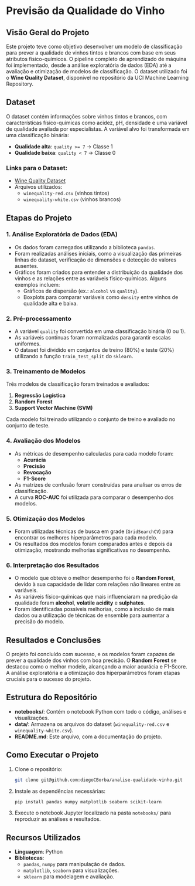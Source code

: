 # Previsão da Qualidade do Vinho

## Visão Geral do Projeto

Este projeto teve como objetivo desenvolver um modelo de classificação para prever a qualidade de vinhos tintos e brancos com base em seus atributos físico-químicos. O pipeline completo de aprendizado de máquina foi implementado, desde a análise exploratória de dados (EDA) até a avaliação e otimização de modelos de classificação. O dataset utilizado foi o **Wine Quality Dataset**, disponível no repositório da UCI Machine Learning Repository.

## Dataset

O dataset contém informações sobre vinhos tintos e brancos, com características físico-químicas como acidez, pH, densidade e uma variável de qualidade avaliada por especialistas. A variável alvo foi transformada em uma classificação binária:

- **Qualidade alta**: `quality >= 7` → Classe 1
- **Qualidade baixa**: `quality < 7` → Classe 0

### Links para o Dataset:
- [Wine Quality Dataset](https://archive.ics.uci.edu/ml/datasets/Wine+Quality)
- Arquivos utilizados:
  - `winequality-red.csv` (vinhos tintos)
  - `winequality-white.csv` (vinhos brancos)

## Etapas do Projeto

### 1. Análise Exploratória de Dados (EDA)
- Os dados foram carregados utilizando a biblioteca `pandas`.
- Foram realizadas análises iniciais, como a visualização das primeiras linhas do dataset, verificação de dimensões e detecção de valores ausentes.
- Gráficos foram criados para entender a distribuição da qualidade dos vinhos e as relações entre as variáveis físico-químicas. Alguns exemplos incluem:
  - Gráficos de dispersão (ex.: `alcohol` vs `quality`).
  - Boxplots para comparar variáveis como `density` entre vinhos de qualidade alta e baixa.

### 2. Pré-processamento
- A variável `quality` foi convertida em uma classificação binária (0 ou 1).
- As variáveis contínuas foram normalizadas para garantir escalas uniformes.
- O dataset foi dividido em conjuntos de treino (80%) e teste (20%) utilizando a função `train_test_split` do `sklearn`.

### 3. Treinamento de Modelos
Três modelos de classificação foram treinados e avaliados:
1. **Regressão Logística**
2. **Random Forest**
3. **Support Vector Machine (SVM)**

Cada modelo foi treinado utilizando o conjunto de treino e avaliado no conjunto de teste.

### 4. Avaliação dos Modelos
- As métricas de desempenho calculadas para cada modelo foram:
  - **Acurácia**
  - **Precisão**
  - **Revocação**
  - **F1-Score**
- As matrizes de confusão foram construídas para analisar os erros de classificação.
- A curva **ROC-AUC** foi utilizada para comparar o desempenho dos modelos.

### 5. Otimização dos Modelos
- Foram utilizadas técnicas de busca em grade (`GridSearchCV`) para encontrar os melhores hiperparâmetros para cada modelo.
- Os resultados dos modelos foram comparados antes e depois da otimização, mostrando melhorias significativas no desempenho.

### 6. Interpretação dos Resultados
- O modelo que obteve o melhor desempenho foi o **Random Forest**, devido à sua capacidade de lidar com relações não lineares entre as variáveis.
- As variáveis físico-químicas que mais influenciaram na predição da qualidade foram **alcohol**, **volatile acidity** e **sulphates**.
- Foram identificadas possíveis melhorias, como a inclusão de mais dados ou a utilização de técnicas de ensemble para aumentar a precisão do modelo.

## Resultados e Conclusões

O projeto foi concluído com sucesso, e os modelos foram capazes de prever a qualidade dos vinhos com boa precisão. O **Random Forest** se destacou como o melhor modelo, alcançando a maior acurácia e F1-Score. A análise exploratória e a otimização dos hiperparâmetros foram etapas cruciais para o sucesso do projeto.

## Estrutura do Repositório

- **notebooks/**: Contém o notebook Python com todo o código, análises e visualizações.
- **data/**: Armazena os arquivos do dataset (`winequality-red.csv` e `winequality-white.csv`).
- **README.md**: Este arquivo, com a documentação do projeto.

## Como Executar o Projeto

1. Clone o repositório:
   ```bash
   git clone git@github.com:diegoCBorba/analise-qualidade-vinho.git
   ```
2. Instale as dependências necessárias:
   ```bash
   pip install pandas numpy matplotlib seaborn scikit-learn
   ```
3. Execute o notebook Jupyter localizado na pasta `notebooks/` para reproduzir as análises e resultados.

## Recursos Utilizados

- **Linguagem**: Python
- **Bibliotecas**:
  - `pandas`, `numpy` para manipulação de dados.
  - `matplotlib`, `seaborn` para visualizações.
  - `sklearn` para modelagem e avaliação.
